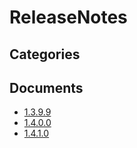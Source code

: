 # ReleaseNotes

## Categories


## Documents
- [1.3.9.9](1.3.9.9.html)
- [1.4.0.0](1.4.0.0.html)
- [1.4.1.0](1.4.1.0.html)

